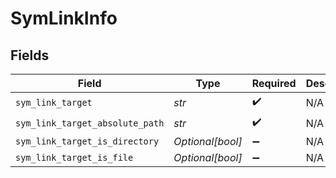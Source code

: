 # SymLinkInfo


## Fields

| Field                           | Type                            | Required                        | Description                     |
| ------------------------------- | ------------------------------- | ------------------------------- | ------------------------------- |
| `sym_link_target`               | *str*                           | :heavy_check_mark:              | N/A                             |
| `sym_link_target_absolute_path` | *str*                           | :heavy_check_mark:              | N/A                             |
| `sym_link_target_is_directory`  | *Optional[bool]*                | :heavy_minus_sign:              | N/A                             |
| `sym_link_target_is_file`       | *Optional[bool]*                | :heavy_minus_sign:              | N/A                             |